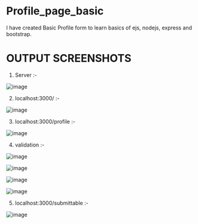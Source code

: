 # Profile_page_basic
I have created Basic Profile form to learn basics of ejs, nodejs, express and bootstrap.

# OUTPUT SCREENSHOTS

1.	Server :-

![image](https://user-images.githubusercontent.com/72666169/139300410-302684c9-ce2c-4b42-81dc-87ddcfd649ff.png)

2.	localhost:3000/ :-

![image](https://user-images.githubusercontent.com/72666169/139300434-22b18570-7d29-4eb3-9b5d-9c7a5f6e9734.png)

3.	localhost:3000/profile :-

![image](https://user-images.githubusercontent.com/72666169/139300450-ad358244-36ad-4f4b-8ccc-a7633e4cc6c8.png)

4.	validation :-

![image](https://user-images.githubusercontent.com/72666169/139300470-3150fd59-63fa-4409-884f-efec0763526c.png)

![image](https://user-images.githubusercontent.com/72666169/139300495-029cfbe1-df3c-411d-b43b-a8c114398f52.png)

![image](https://user-images.githubusercontent.com/72666169/139300517-d2ce89ea-1f8d-48c0-b3dc-6d47753388c7.png)

![image](https://user-images.githubusercontent.com/72666169/139300536-74e0468e-20c2-4b35-b008-d508f0d36dba.png)

5.	localhost:3000/submittable :-

![image](https://user-images.githubusercontent.com/72666169/139300555-0f3940d3-b78f-4e86-9fc5-5227f65952a0.png)

 



